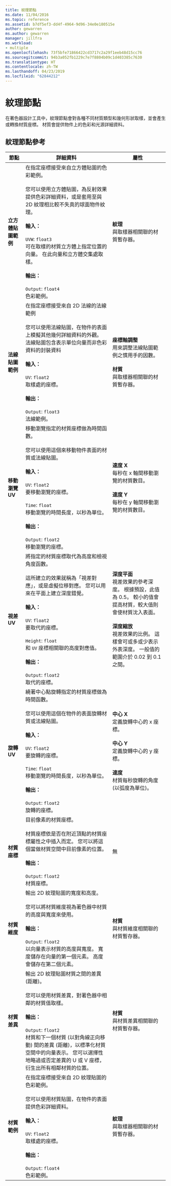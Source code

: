 ```yaml
---
title: 紋理節點
ms.date: 11/04/2016
ms.topic: reference
ms.assetid: b7df5ef3-dd4f-4964-9d96-34e0e180515e
author: gewarren
ms.author: gewarren
manager: jillfra
ms.workload:
- multiple
ms.openlocfilehash: 73f5bfe71866422cd3717c2a29f1eeb48d15cc76
ms.sourcegitcommit: 94b3a052fb1229c7e7f8804b09c1d403385c7630
ms.translationtype: HT
ms.contentlocale: zh-TW
ms.lasthandoff: 04/23/2019
ms.locfileid: "62844212"
---
```

# <a name="texture-nodes"></a>紋理節點

在著色器設計工具中，紋理節點會對各種不同材質類型和幾何形狀取樣，並會產生或轉換材質座標。 材質會提供物件上的色彩和光源詳細資料。

## <a name="texture-node-reference"></a>紋理節點參考

|節點|詳細資料|屬性|
|----------|-------------|----------------|
|**立方體貼圖範例**|在指定座標接受來自立方體貼圖的色彩範例。<br /><br /> 您可以使用立方體貼圖，為反射效果提供色彩詳細資料，或是套用至與 2D 紋理相比較不失真的球面物件紋理。<br /><br /> **輸入：**<br /><br /> `UVW`: `float3`<br /> 可在取樣的材質立方體上指定位置的向量。 在此向量和立方體交集處取樣。<br /><br /> **輸出：**<br /><br /> `Output`: `float4`<br /> 色彩範例。|**紋理**<br /> 與取樣器相關聯的材質暫存器。|
|**法線貼圖範例**|在指定座標接受來自 2D 法線的法線範例<br /><br /> 您可以使用法線貼圖，在物件的表面上模擬其他幾何詳細資料的外觀。 法線貼圖包含表示單位向量而非色彩資料的封裝資料<br /><br /> **輸入：**<br /><br /> `UV`: `float2`<br /> 取樣處的座標。<br /><br /> **輸出：**<br /><br /> `Output`: `float3`<br /> 法線範例。|**座標軸調整**<br /> 用來調整法線貼圖範例之慣用手的因數。<br /><br /> **材質**<br /> 與取樣器相關聯的材質暫存器。|
|**移動瀏覽 UV**|移動瀏覽指定的材質座標做為時間函數。<br /><br /> 您可以使用這個來移動物件表面的材質或法線貼圖。<br /><br /> **輸入：**<br /><br /> `UV`: `float2`<br /> 要移動瀏覽的座標。<br /><br /> `Time`: `float`<br /> 移動瀏覽的時間長度，以秒為單位。<br /><br /> **輸出：**<br /><br /> `Output`: `float2`<br /> 移動瀏覽的座標。|**速度 X**<br /> 每秒在 x 軸間移動瀏覽的材質數目。<br /><br /> **速度 Y**<br /> 每秒在 y 軸間移動瀏覽的材質數目。|
|**視差 UV**|將指定的材質座標取代為高度和檢視角度函數。<br /><br /> 這所建立的效果就稱為「視差對應」，或是虛擬位移對應。 您可以用來在平面上建立深度錯覺。<br /><br /> **輸入：**<br /><br /> `UV`: `float2`<br /> 要取代的座標。<br /><br /> `Height`: `float`<br /> 和 `UV` 座標相關聯的高度對應值。<br /><br /> **輸出：**<br /><br /> `Output`: `float2`<br /> 取代的座標。|**深度平面**<br /> 視差效果的參考深度。 根據預設，此值為 0.5。 較小的值會提高材質，較大值則會使材質沈入表面。<br /><br /> **深度縮放**<br /> 視差效果的比例。 這樣會可或多或少表示外表深度。 一般值的範圍介於 0.02 到 0.1 之間。|
|**旋轉 UV**|繞著中心點旋轉指定的材質座標做為時間函數。<br /><br /> 您可以使用這個在物件的表面旋轉材質或法線貼圖。<br /><br /> **輸入：**<br /><br /> `UV`: `float2`<br /> 要旋轉的座標。<br /><br /> `Time`: `float`<br /> 移動瀏覽的時間長度，以秒為單位。<br /><br /> **輸出：**<br /><br /> `Output`: `float2`<br /> 旋轉的座標。|**中心 X**<br /> 定義旋轉中心的 x 座標。<br /><br /> **中心 Y**<br /> 定義旋轉中心的 y 座標。<br /><br /> **速度**<br /> 材質每秒旋轉的角度 (以弧度為單位)。|
|**材質座標**|目前像素的材質座標。<br /><br /> 材質座標依是否在附近頂點的材質座標屬性之中插入而定。 您可以將這個當做材質空間中目前像素的位置。<br /><br /> **輸出：**<br /><br /> `Output`: `float2`<br /> 材質座標。|無|
|**材質維度**|輸出 2D 紋理貼圖的寬度和高度。<br /><br /> 您可以將材質維度視為著色器中材質的高度與寬度來使用。<br /><br /> **輸出：**<br /><br /> `Output`: `float2`<br /> 以向量表示材質的高度與寬度。 寬度儲存在向量的第一個元素。 高度會儲存在第二個元素。|**材質**<br /> 與材質維度相關聯的材質暫存器。|
|**材質差異**|輸出 2D 紋理貼圖材質之間的差異 (距離)。<br /><br /> 您可以使用材質差異，對著色器中相鄰的材質值取樣。<br /><br /> **輸出：**<br /><br /> `Output`: `float2`<br /> 材質和下一個材質 (以對角線正向移動) 間的差異 (距離)，以標準化材質空間中的向量表示。 您可以選擇性地略過或否定差異的 U 或 V 座標，衍生出所有相鄰材質的位置。|**材質**<br /> 與材質差異相關聯的材質暫存器。|
|**材質範例**|在指定座標接受來自 2D 紋理貼圖的色彩範例。<br /><br /> 您可以使用材質貼圖，在物件的表面提供色彩詳細資料。<br /><br /> **輸入：**<br /><br /> `UV`: `float2`<br /> 取樣處的座標。<br /><br /> **輸出：**<br /><br /> `Output`: `float4`<br /> 色彩範例。|**紋理**<br /> 與取樣器相關聯的材質暫存器。|